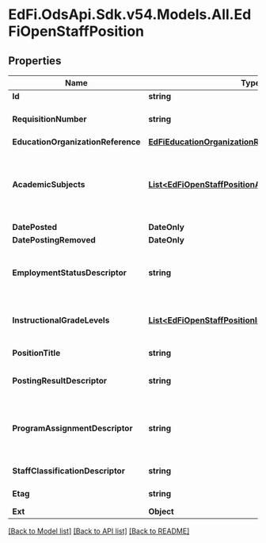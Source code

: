 # EdFi.OdsApi.Sdk.v54.Models.All.EdFiOpenStaffPosition

## Properties

Name | Type | Description | Notes
------------ | ------------- | ------------- | -------------
**Id** | **string** |  | [optional] 
**RequisitionNumber** | **string** | The number or identifier assigned to an open staff position, typically a requisition number assigned by Human Resources. | 
**EducationOrganizationReference** | [**EdFiEducationOrganizationReference**](EdFiEducationOrganizationReference.md) |  | 
**AcademicSubjects** | [**List&lt;EdFiOpenStaffPositionAcademicSubject&gt;**](EdFiOpenStaffPositionAcademicSubject.md) | An unordered collection of openStaffPositionAcademicSubjects. The teaching field required for the OpenStaffPosition, for example English/Language Arts, Reading, Mathematics, Science, Social Sciences, etc. | [optional] 
**DatePosted** | **DateOnly** | Date the OpenStaffPosition was posted. | 
**DatePostingRemoved** | **DateOnly** | The date the posting was removed or filled. | [optional] 
**EmploymentStatusDescriptor** | **string** | Reflects the type of employment or contract desired for the position; for example:        Probationary        Contractual        Substitute/temporary        Tenured or permanent        Volunteer/no contract        ... | 
**InstructionalGradeLevels** | [**List&lt;EdFiOpenStaffPositionInstructionalGradeLevel&gt;**](EdFiOpenStaffPositionInstructionalGradeLevel.md) | An unordered collection of openStaffPositionInstructionalGradeLevels. The set of grade levels for which the position&#39;s assignment is responsible. | [optional] 
**PositionTitle** | **string** | The descriptive name of an individual&#39;s position. | [optional] 
**PostingResultDescriptor** | **string** | Indication of whether the OpenStaffPosition was filled or retired without filling. | [optional] 
**ProgramAssignmentDescriptor** | **string** | The name of the program for which the OpenStaffPosition will be assigned; for example:        Regular education        Title I-Academic        Title I-Non-Academic        Special Education&#39;        Bilingual/English as a Second Language. | [optional] 
**StaffClassificationDescriptor** | **string** | The titles of employment, official status, or rank of education staff. | 
**Etag** | **string** | A unique system-generated value that identifies the version of the resource. | [optional] 
**Ext** | **Object** | Extensions to the OpenStaffPosition entity. | [optional] 

[[Back to Model list]](../README.md#documentation-for-models) [[Back to API list]](../README.md#documentation-for-api-endpoints) [[Back to README]](../README.md)

